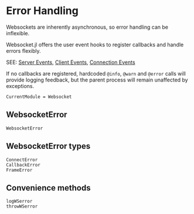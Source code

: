 # Error Handling

Websockets are inherently asynchronous, so error handling can be inflexible.

Websocket.jl offers the user event hooks to register callbacks and handle errors flexibly.

SEE: [Server Events](@ref), [Client Events](@ref), [Connection Events](@ref)

If no callbacks are registered, hardcoded `@info`, `@warn` and `@error` calls will provide logging feedback, 
but the parent process will remain unaffected by exceptions.


```@meta
CurrentModule = Websocket
```
## WebsocketError
```@docs
WebsocketError
```
## WebsocketError types
```@docs
ConnectError
CallbackError
FrameError
```
## Convenience methods
```@docs
logWSerror
throwWSerror
```
